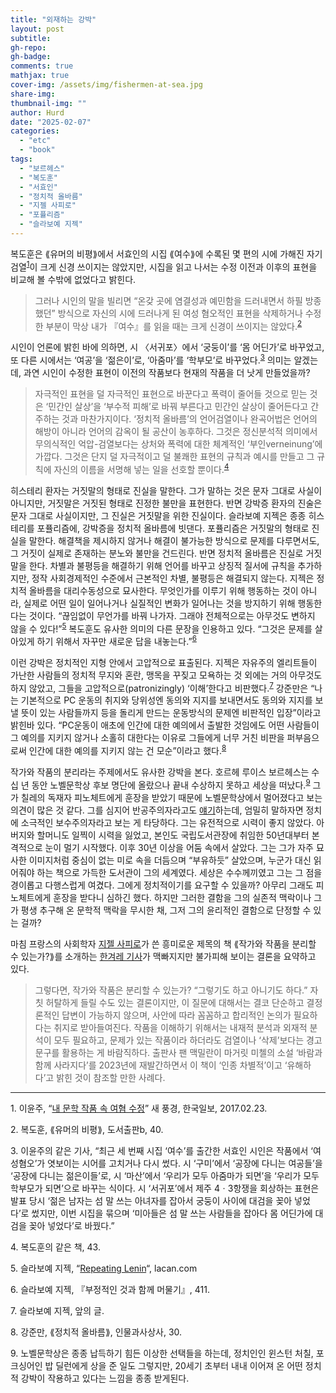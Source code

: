 ```yaml
---
title: "외재하는 강박"
layout: post
subtitle: 
gh-repo:
gh-badge:
comments: true
mathjax: true
cover-img: /assets/img/fishermen-at-sea.jpg
share-img: 
thumbnail-img: ""
author: Hurd
date: "2025-02-07"
categories: 
  - "etc"
  - "book"
tags: 
  - "보르헤스"
  - "복도훈"
  - "서효인"
  - "정치적 올바름"
  - "지젤 사피로"
  - "포퓰리즘"
  - "슬라보예 지젝"
---
```


복도훈은 ⟪유머의 비평⟫에서 서효인의 시집 ⟪여수⟫에 수록된 몇 편의 시에 가해진 자기검열<sup>[1](#footnote_1)</sup>이 크게 신경 쓰이지는 않았지만, 시집을 읽고 나서는 수정 이전과 이후의 표현을 비교해 볼 수밖에 없었다고 밝힌다.

> 그러나 시인의 말을 빌리면 “온갖 곳에 염결성과 예민함을 드러내면서 하필 방종했던” 방식으로 자신의 시에 드러나게 된 여성 혐오적인 표현을 삭제하거나 수정한 부분이 막상 내가 『여수』를 읽을 때는 크게 신경이 쓰이지는 않았다.<sup>[2](#footnote_2)</sup>

시인이 언론에 밝힌 바에 의하면, 시 〈서귀포〉에서 ‘궁둥이’를 ‘몸 어딘가’로 바꾸었고, 또 다른 시에서는 ‘여공’을 ‘젊은이’로, ‘아줌마’를 ‘학부모’로 바꾸었다.<sup>[3](#footnote_3)</sup> 의미는 알겠는데, 과연 시인이 수정한 표현이 이전의 작품보다 현재의 작품을 더 낫게 만들었을까?

> 자극적인 표현을 덜 자극적인 표현으로 바꾼다고 폭력이 줄어들 것으로 믿는 것은 ‘민간인 살상’을 ‘부수적 피해’로 바꿔 부른다고 민간인 살상이 줄어든다고 간주하는 것과 마찬가지이다. ‘정치적 올바름’의 언어검열이나 완곡어법은 언어의 해방이 아니라 언어의 감옥이 될 공산이 농후하다. 그것은 정신분석적 의미에서 무의식적인 억압-검열보다는 상처와 폭력에 대한 체계적인 ‘부인verneinung’에 가깝다. 그것은 단지 덜 자극적이고 덜 불쾌한 표현의 규칙과 예시를 만들고 그 규칙에 자신의 이름을 서명해 넣는 일을 선호할 뿐이다.<sup>[4](#footnote_4)</sup>

히스테리 환자는 거짓말의 형태로 진실을 말한다. 그가 말하는 것은 문자 그대로 사실이 아니지만, 거짓말은 거짓된 형태로 진정한 불만을 표현한다. 반면 강박증 환자의 진술은 문자 그대로 사실이지만, 그 진실은 거짓말을 위한 진실이다. 슬라보예 지젝은 종종 히스테리를 포퓰리즘에, 강박증을 정치적 올바름에 빗댄다. 포퓰리즘은 거짓말의 형태로 진실을 말한다. 해결책을 제시하지 않거나 해결이 불가능한 방식으로 문제를 다루면서도, 그 거짓이 실제로 존재하는 분노와 불만을 건드린다. 반면 정치적 올바름은 진실로 거짓말을 한다. 차별과 불평등을 해결하기 위해 언어를 바꾸고 상징적 질서에 규칙을 추가하지만, 정작 사회경제적인 수준에서 근본적인 차별, 불평등은 해결되지 않는다. 지젝은 정치적 올바름을 대리수동성으로 묘사한다. 무엇인가를 이루기 위해 행동하는 것이 아니라, 실제로 어떤 일이 일어나거나 실질적인 변화가 일어나는 것을 방지하기 위해 행동한다는 것이다. “끊임없이 무언가를 바꿔 나가자. 그래야 전체적으로는 아무것도 변하지 않을 수 있다!”<sup>[5](#footnote_5)</sup> 복도훈도 유사한 의미의 다른 문장을 인용하고 있다. “그것은 문제를 살아있게 하기 위해서 자꾸만 새로운 답을 내놓는다.”<sup>[6](#footnote_6)</sup>

이런 강박은 정치적인 지형 안에서 고압적으로 표출된다. 지젝은 자유주의 엘리트들이 가난한 사람들의 정치적 무지와 혼란, 맹목을 꾸짖고 모욕하는 것 외에는 거의 아무것도 하지 않았고, 그들을 고압적으로(patronizingly) ‘이해’한다고 비판했다.<sup>[7](#footnote_7)</sup> 강준만은 “나는 기본적으로 PC 운동의 취지와 당위성엔 동의와 지지를 보내면서도 동의와 지지를 보낼 뜻이 있는 사람들까지 등을 돌리게 만드는 운동방식의 문제엔 비판적인 입장”이라고 밝힌바 있다. “PC운동이 애초에 인간에 대한 예의에서 출발한 것임에도 어떤 사람들이 그 예의를 지키지 않거나 소홀히 대한다는 이유로 그들에게 너무 거친 비판을 퍼부음으로써 인간에 대한 예의를 지키지 않는 건 모순”이라고 했다.<sup>[8](#footnote_8)</sup>

작가와 작품의 분리라는 주제에서도 유사한 강박을 본다. 호르헤 루이스 보르헤스는 수십 년 동안 노벨문학상 후보 명단에 올랐으나 끝내 수상하지 못하고 세상을 떠났다.<sup>[9](#footnote_9)</sup> 그가 칠레의 독재자 피노체트에게 훈장을 받았기 때문에 노벨문학상에서 멀어졌다고 보는 의견이 많은 것 같다. 그를 심지어 반공주의자라고도 [얘기](https://www.hani.co.kr/arti/culture/book/836319.html)하는데, 엄밀히 말하자면 정치에 소극적인 보수주의자라고 보는 게 타당하다. 그는 유전적으로 시력이 좋지 않았다. 아버지와 할머니도 일찍이 시력을 잃었고, 본인도 국립도서관장에 취임한 50년대부터 본격적으로 눈이 멀기 시작했다. 이후 30년 이상을 어둠 속에서 살았다. 그는 그가 자주 묘사한 이미지처럼 중심이 없는 미로 속을 더듬으며 “부유하듯” 살았으며, 누군가 대신 읽어줘야 하는 책으로 가득한 도서관이 그의 세계였다. 세상은 수수께끼였고 그는 그 점을 경이롭고 다행스럽게 여겼다. 그에게 정치적이기를 요구할 수 있을까? 아무리 그래도 피노체트에게 훈장을 받다니 심하긴 했다. 하지만 그러한 결함을 그의 실존적 맥락이나 그가 평생 추구해 온 문학적 맥락을 무시한 채, 그저 그의 윤리적인 결함으로 단정할 수 있는 걸까?

마침 프랑스의 사회학자 [지젤 사피로](https://en.wikipedia.org/wiki/Gis%C3%A8le_Sapiro)가 쓴 흥미로운 제목의 책 ⟪작가와 작품을 분리할 수 있는가?⟫를 소개하는 [한겨레 기사](https://www.hani.co.kr/arti/culture/book/1181188.html)가 맥빠지지만 불가피해 보이는 결론을 요약하고 있다.

> 그렇다면, 작가와 작품은 분리할 수 있는가? “그렇기도 하고 아니기도 하다.” 자칫 허탈하게 들릴 수도 있는 결론이지만, 이 질문에 대해서는 결코 단순하고 결정론적인 답변이 가능하지 않으며, 사안에 따라 꼼꼼하고 합리적인 논의가 필요하다는 취지로 받아들여진다. 작품을 이해하기 위해서는 내재적 분석과 외재적 분석이 모두 필요하고, 문제가 있는 작품이라 하더라도 검열이나 ‘삭제’보다는 경고 문구를 활용하는 게 바람직하다. 출판사 팬 맥밀란이 마거릿 미첼의 소설 ‘바람과 함께 사라지다’를 2023년에 재발간하면서 이 책이 ‘인종 차별적’이고 ‘유해하다’고 밝힌 것이 참조할 만한 사례다.

---
<a name="footnote_1">1</a>. 이윤주, “[내 문학 작품 속 여혐 수정](https://www.hankookilbo.com/News/Read/201702230439181442)” 새 풍경, 한국일보, 2017.02.23.

<a name="footnote_2">2</a>. 복도훈, ⟪유머의 비평⟫, 도서출판b, 40.

<a name="footnote_3">3</a>. 이윤주의 같은 기사, “최근 세 번째 시집 ‘여수’를 출간한 서효인 시인은 작품에서 ‘여성혐오’가 엿보이는 시어를 고치거나 다시 썼다. 시 ‘구미’에서 ‘공장에 다니는 여공들’을 ‘공장에 다니는 젊은이들’로, 시 ‘마산’에서 ‘우리가 모두 아줌마가 되면’을 ‘우리가 모두 학부모가 되면’으로 바꾸는 식이다. 시 ‘서귀포’에서 제주 4ㆍ3항쟁을 회상하는 표현은 발표 당시 ‘젊은 남자는 섬 말 쓰는 아녀자를 잡아서 궁둥이 사이에 대검을 꽂아 넣었다’로 썼지만, 이번 시집을 묶으며 ‘미아들은 섬 말 쓰는 사람들을 잡아다 몸 어딘가에 대검을 꽂아 넣었다’로 바꿨다.”

<a name="footnote_4">4</a>. 복도훈의 같은 책, 43.

<a name="footnote_5">5</a>. 슬라보예 지젝, “[Repeating Lenin](https://www.marxists.org/reference/subject/philosophy/works/ot/zizek1.htm)“, lacan.com

<a name="footnote_6">6</a>. 슬라보예 지젝, 『부정적인 것과 함께 머물기』, 411.

<a name="footnote_7">7</a>. 슬라보예 지젝, 앞의 글.

<a name="footnote_8">8</a>. 강준만, ⟪정치적 올바름⟫, 인물과사상사, 30.

<a name="footnote_9">9</a>. 노벨문학상은 종종 납득하기 힘든 이상한 선택들을 하는데, 정치인인 윈스턴 처칠, 포크싱어인 밥 딜런에게 상을 준 일도 그렇지만, 20세기 초부터 내내 이어져 온 어떤 정치적 강박이 작용하고 있다는 느낌을 종종 받게된다.